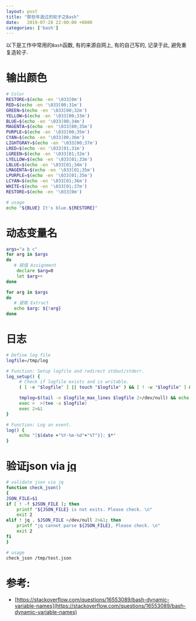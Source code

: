 ```yaml
---
layout: post
title: "那些年造过的轮子之Bash"
date:   2019-07-28 22:00:00 +0800
categories: ['bash']
---
```


以下是工作中常用的`Bash`函数, 有的来源自网上, 有的自己写的, 记录于此, 避免重复造轮子.


# 输出颜色
```bash
# Color
RESTORE=$(echo -en '\033[0m')
RED=$(echo -en '\033[00;31m')
GREEN=$(echo -en '\033[00;32m')
YELLOW=$(echo -en '\033[00;33m')
BLUE=$(echo -en '\033[00;34m')
MAGENTA=$(echo -en '\033[00;35m')
PURPLE=$(echo -en '\033[00;35m')
CYAN=$(echo -en '\033[00;36m')
LIGHTGRAY=$(echo -en '\033[00;37m')
LRED=$(echo -en '\033[01;31m')
LGREEN=$(echo -en '\033[01;32m')
LYELLOW=$(echo -en '\033[01;33m')
LBLUE=$(echo -en '\033[01;34m')
LMAGENTA=$(echo -en '\033[01;35m')
LPURPLE=$(echo -en '\033[01;35m')
LCYAN=$(echo -en '\033[01;36m')
WHITE=$(echo -en '\033[01;37m')
RESTORE=$(echo -en '\033[0m')

# usage
echo "${BLUE} It's blue.${RESTORE}"
```

# 动态变量名
```bash
args="a b c"
for arg in $args
do
   # 赋值 Assignment
    declare $arg=0
    let $arg++
done

for arg in $args
do
   # 提取 Extract
   echo $arg: ${!arg}
done
```

# 日志
```bash
# Define log file
logfile=/tmp/log

# Function: Setup logfile and redirect stdout/stderr.
log_setup() {
     # Check if logfile exists and is writable.
     ( [ -e "$logfile" ] || touch "$logfile" ) && [ ! -w "$logfile" ] && echo "ERROR: Cannot write to $logfile. Check permissions or sudo access." && exit 1

     tmplog=$(tail -n $logfile_max_lines $logfile 2>/dev/null) && echo "${tmplog}" > $logfile
     exec >  >(tee -a $logfile)
     exec 2>&1
}

# Function: Log an event.
log() {
     echo "[$(date +"%Y-%m-%d"+"%T")]: $*"
}
```

# 验证json via [jq](https://stedolan.github.io/jq/)
```bash
# validate json via jq
function check_json()
{
JSON_FILE=$1
if [ ! -f $JSON_FILE ]; then
    printf "${JSON_FILE} is not exits. Please check. \n"
    exit 2
elif ! jq . $JSON_FILE >/dev/null 2>&1; then
    printf "jq cannot parse ${JSON_FILE}, Please check. \n"
    exit 2
fi
}

# usage
check_json /tmp/test.json
```

# 参考:

- [https://stackoverflow.com/questions/16553089/bash-dynamic-variable-names](https://stackoverflow.com/questions/16553089/bash-dynamic-variable-names)

